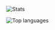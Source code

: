 ![Stats](https://github-readme-stats.vercel.app/api?username=4uzhoy&count_private=true&theme=synthwave&include_all_commits=true&show_icons=true)

![Top languages](https://github-readme-stats.vercel.app/api/top-langs/?username=4uzhoy&layout=compact&theme=synthwave)
